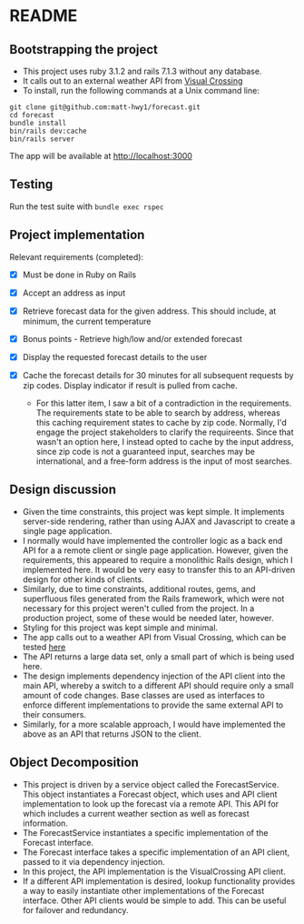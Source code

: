 # README

## Bootstrapping the project

- This project uses ruby 3.1.2 and rails 7.1.3 without any database.
- It calls out to an external weather API from [Visual Crossing](https://www.visualcrossing.com/)
- To install, run the following commands at a Unix command line:

`git clone git@github.com:matt-hwy1/forecast.git`\
`cd forecast`\
`bundle install`\
`bin/rails dev:cache`\
`bin/rails server`

The app will be available at [http://localhost:3000](http://localhost:3000)

## Testing

Run the test suite with `bundle exec rspec`

## Project implementation

Relevant requirements (completed):

  - [x] Must be done in Ruby on Rails

  - [x] Accept an address as input

  - [x] Retrieve forecast data for the given address. This should include, at minimum, the current temperature

  - [x] Bonus points - Retrieve high/low and/or extended forecast

  - [x] Display the requested forecast details to the user

  - [x] Cache the forecast details for 30 minutes for all subsequent requests by zip codes. Display indicator if result is pulled from cache.
    - For this latter item, I saw a bit of a contradiction in the requirements. The requirements state to be able to search by address, whereas this caching requirement states to cache by zip code. Normally, I'd engage the project stakeholders to clarify the requireents. Since that wasn't an option here, I instead opted to cache by the input address, since zip code is not a guaranteed input, searches may be international, and a free-form address is the input of most searches.

## Design discussion

* Given the time constraints, this project was kept simple. It implements server-side rendering, rather than using AJAX and Javascript to create a single page application.
* I normally would have implemented the controller logic as a back end API for a a remote client or single page application. However, given the requirements, this appeared to require a monolithic Rails design, which I implemented here. It would be very easy to transfer this to an API-driven design for other kinds of clients.
* Similarly, due to time constraints, additional routes, gems, and superfluous files generated from the Rails framework, which were not necessary for this project weren't culled from the project. In a production project, some of these would be needed later, however.
* Styling for this project was kept simple and minimal.
* The app calls out to a weather API from Visual Crossing, which can be tested [here](https://www.visualcrossing.com/weather/weather-data-services#)
* The API returns a large data set, only a small part of which is being used here.
* The design implements dependency injection of the API client into the main API, whereby a switch to a different API should require only a small amount of code changes. Base classes are used as interfaces to enforce different implementations to provide the same external API to their consumers.
* Similarly, for a more scalable approach, I would have implemented the above as an API that returns JSON to the client.

## Object Decomposition

* This project is driven by a service object called the ForecastService. This object instantiates a Forecast object, which uses and API client implementation to look up the forecast via a remote API. This API for which includes a current weather section as well as forecast information.
* The ForecastService instantiates a specific implementation of the Forecast interface.
* The Forecast interface takes a specific implementation of an API client, passed to it via dependency injection.
* In this project, the API implementation is the VisualCrossing API client.
* If a different API implementation is desired, lookup functionality provides a way to easily instantiate other implementations of the Forecast interface. Other API clients would be simple to add. This can be useful for failover and redundancy.



